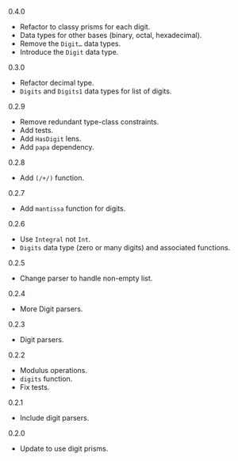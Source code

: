 0.4.0

* Refactor to classy prisms for each digit.
* Data types for other bases (binary, octal, hexadecimal).
* Remove the `Digit…` data types.
* Introduce the `Digit` data type.

0.3.0

* Refactor decimal type.
* `Digits` and `Digits1` data types for list of digits.

0.2.9

* Remove redundant type-class constraints.
* Add tests.
* Add `HasDigit` lens.
* Add `papa` dependency.

0.2.8

* Add `(/+/)` function.

0.2.7

* Add `mantissa` function for digits.

0.2.6

* Use `Integral` not `Int`.
* `Digits` data type (zero or many digits) and associated functions.

0.2.5

* Change parser to handle non-empty list.

0.2.4

* More Digit parsers.

0.2.3

* Digit parsers.

0.2.2

* Modulus operations.
* `digits` function.
* Fix tests.

0.2.1

* Include digit parsers.

0.2.0

* Update to use digit prisms.

